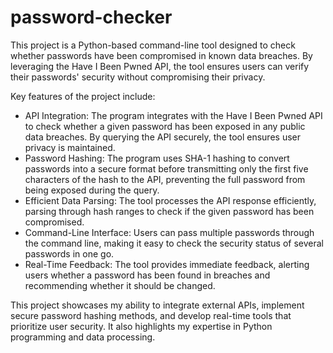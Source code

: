 # password-checker
This project is a Python-based command-line tool designed to check whether passwords have been compromised in known data breaches. By leveraging the Have I Been Pwned API, the tool ensures users can verify their passwords' security without compromising their privacy.

Key features of the project include:

- API Integration: The program integrates with the Have I Been Pwned API to check whether a given password has been exposed in any public data breaches. By querying the API securely, the tool ensures user privacy is maintained.
- Password Hashing: The program uses SHA-1 hashing to convert passwords into a secure format before transmitting only the first five characters of the hash to the API, preventing the full password from being exposed during the query.
- Efficient Data Parsing: The tool processes the API response efficiently, parsing through hash ranges to check if the given password has been compromised.
- Command-Line Interface: Users can pass multiple passwords through the command line, making it easy to check the security status of several passwords in one go.
- Real-Time Feedback: The tool provides immediate feedback, alerting users whether a password has been found in breaches and recommending whether it should be changed.

This project showcases my ability to integrate external APIs, implement secure password hashing methods, and develop real-time tools that prioritize user security. It also highlights my expertise in Python programming and data processing.
